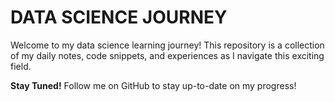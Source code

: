 # DATA SCIENCE JOURNEY
 
Welcome to my data science learning journey! This repository is a collection of my daily notes, code snippets, and experiences as I navigate this exciting field.

**Stay Tuned!**
Follow me on GitHub to stay up-to-date on my progress!
